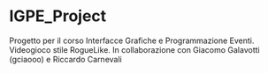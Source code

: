 # IGPE_Project
Progetto per il corso Interfacce Grafiche e Programmazione Eventi. Videogioco stile RogueLike.
In collaborazione con Giacomo Galavotti (gciaooo) e Riccardo Carnevali
